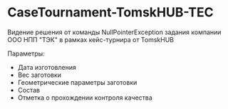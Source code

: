 # CaseTournament-TomskHUB-TEC
Видение решения от команды NullPointerException задания компании ООО НПП "ТЭК" в рамках кейс-турнира от TomskHUB

Параметры:
* Дата изготовления
* Вес заготовки
* Геометрические параметры заготовки
* Состав
* Отметка о прохождении контроля качества
